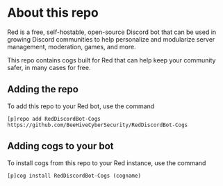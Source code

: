 # About this repo
Red is a free, self-hostable, open-source Discord bot that can be used in growing Discord communities to help personalize and modularize server management, moderation, games, and more. 

This repo contains cogs built for Red that can help keep your community safer, in many cases for free. 

## Adding the repo
To add this repo to your Red bot, use the command

```[p]repo add RedDiscordBot-Cogs https://github.com/BeeHiveCyberSecurity/RedDiscordBot-Cogs```

## Adding cogs to your bot
To install cogs from this repo to your Red instance, use the command

```[p]cog install RedDiscordBot-Cogs (cogname)```